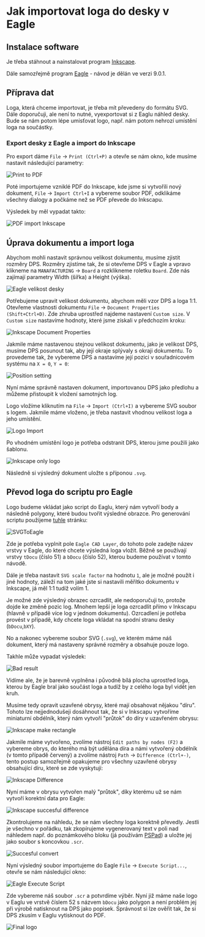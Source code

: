 # Jak importovat loga do desky v Eagle

## Instalace software
Je třeba stáhnout a nainstalovat program [Inkscape](https://inkscape.org/cs/).

Dále samozřejmě program [Eagle](https://www.autodesk.com/products/eagle/overview) - návod je dělán ve verzi 9.0.1.

## Příprava dat
Loga, která chceme importovat, je třeba mít převedeny do formátu SVG.
Dále doporučuji, ale není to nutné, vyexportovat si z Eaglu náhled desky. Bude se nám potom lépe umisťovat logo, např. nám potom nehrozí umístění loga na součástky.

### Export desky z Eagle a import do Inkscape
Pro export dáme `File` -> `Print (Ctrl+P)` a otevře se nám okno, kde musíme nastavit následující parametry:

![Print to PDF](img/eagle_logo/1.png)

Poté importujeme vzniklé PDF do Inkscape, kde jsme si vytvořili nový dokument, `File` -> `Import Ctrl+I` a vybereme soubor PDF, odklikáme všechny dialogy a počkáme než se PDF převede do Inkscapu.

Výsledek by měl vypadat takto:

![PDF import Inkscape](img/eagle_logo/2.png)

## Úprava dokumentu a import loga

Abychom mohli nastavit správnou velikost dokumentu, musíme zjistit rozměry DPS. Rozměry zjistíme tak, že si otevřeme DPS v Eagle a vpravo klikneme na `MANAFACTURING` -> `Board` a rozklikneme roletku `Board`. Zde nás zajímají parametry Width (šířka) a Height (výška).

![Eagle velikost desky](img/eagle_logo/3.png)

Potřebujeme upravit velikost dokumentu, abychom měli vzor DPS a loga 1:1. Otevřeme vlastnosti dokumentu `File` -> `Document Properties (Shift+Ctrl+D)`. Zde zhruba uprostřed najdeme nastavení `Custom size`. V `Custom size` nastavíme hodnoty, které jsme získali v předchozím kroku:

![Inkscape Document Properties](img/eagle_logo/4.png)

Jakmile máme nastavenou stejnou velikost dokumentu, jako je velikost DPS, musíme DPS posunout tak, aby její okraje splývaly s okraji dokumentu. To provedeme tak, že vybereme DPS a nastavíme její pozici v souřadnicovém systému na `X = 0`,  `Y = 0`:

![Position setting](img/eagle_logo/5.png)

Nyní máme správně nastaven dokument, importovanou DPS jako předlohu a můžeme přistoupit k vložení samotných log.

Logo vložíme kliknutím na `File` -> `Import (Ctrl+I)` a vybereme SVG soubor s logem. Jakmile máme vloženo, je třeba nastavit vhodnou velikost loga a jeho umístění.

![Logo Import](img/eagle_logo/6.png)

Po vhodném umístění logo je potřeba odstranit DPS, kterou jsme použili jako šablonu.

![Inkscape only logo](img/eagle_logo/7.png)

Následně si výsledný dokument uložte s příponou `.svg`.

## Převod loga do scriptu pro Eagle

Logo budeme vkládat jako script do Eaglu, který nám vytvoří body a následně polygony, které budou tvořit výsledné obrazce. Pro generování scriptu použijeme [tuhle](https://gfwilliams.github.io/svgtoeagle/) stránku:

![SVGToEagle](img/eagle_logo/8.png)

Zde je potřeba vyplnit pole `Eagle CAD Layer`, do tohoto pole zadejte název vrstvy v Eagle, do které chcete výsledná loga vložit. Běžně se používají vrstvy `tDocu` (číslo 51) a `bDocu` (číslo 52), kterou budeme používat v tomto návodě.

Dále je třeba nastavit `SVG scale factor` na hodnotu `1`, ale je možné použít i jiné hodnoty, záleží na tom jaké jste si nastavili měřítko dokumentu v Inkscape, já měl 1:1 tudíž volím 1.

Je možné zde výsledný obrazec ozrcadlit, ale nedoporučuji to, protože dojde ke změně pozic log. Mnohem lepší je loga ozrcadlit přímo v Inkscapu (hlavně v případě více log v jednom dokumentu). Ozrcadlení je potřeba provést v případě, kdy chcete loga vkládat na spodní stranu desky (`bDocu`,`bXY`).

No a nakonec vybereme soubor SVG (`.svg`), ve kterém máme náš dokument, který má nastaveny správné rozměry a obsahuje pouze logo.

Takhle může vypadat výsledek:

![Bad result](img/eagle_logo/9.png)

Vidíme ale, že je barevně vyplněna i původně bílá plocha uprostřed loga, kterou by Eagle bral jako součást loga a tudíž by z celého loga byl vidět jen kruh.

Musíme tedy opravit uzavřené obrysy, které mají obsahovat nějakou "díru". Tohoto lze nejjednodušeji dosáhnout tak, že si v Inkscapu vytvoříme miniaturní obdélník, který nám vytvoří "průtok" do díry v uzavřeném obrysu:

![Inkscape make rectangle](img/eagle_logo/10.png)

Jakmile máme vytvořeno, zvolíme nástroj `Edit paths by nodes (F2)` a vybereme obrys, do kterého má být udělána díra a námi vytvořený obdélník (v tomto případě červený) a zvolíme nástroj `Path` -> `Difference (Ctrl+-)`, tento postup samozřejmě opakujeme pro všechny uzavřené obrysy obsahující díru, které se zde vyskytují:

![Inkscape Difference](img/eagle_logo/11.png)

Nyní máme v obrysu vytvořen malý "průtok", díky kterému už se nám vytvoří korektní data pro Eagle:

![Inkscape succesful difference](img/eagle_logo/12.png)

Zkontrolujeme na náhledu, že se nám všechny loga korektně převedly. Jestli je všechno v pořádku, tak zkopírujeme vygenerovaný text v poli nad náhledem např. do poznámkového bloku (já používám [PSPad](http://www.pspad.com/cz/)) a uložte jej jako soubor s koncovkou `.scr`.

![Succesful convert](img/eagle_logo/13.png)

Nyní výsledný soubor importujeme do Eagle `File` -> `Execute Script...`, otevře se nám následující okno:

![Eagle Execute Script](img/eagle_logo/14.png)

Zde vybereme náš soubor `.scr` a potvrdíme výběr. Nyní již máme naše logo v Eaglu ve vrstvě číslem 52 s názvem `bDocu` jako polygon a není problém jej při výrobě natisknout na DPS jako popisek. Správnost si lze ověřit tak, že si DPS zkusím v Eaglu vytisknout do PDF.

![Final logo](img/eagle_logo/15.png)
